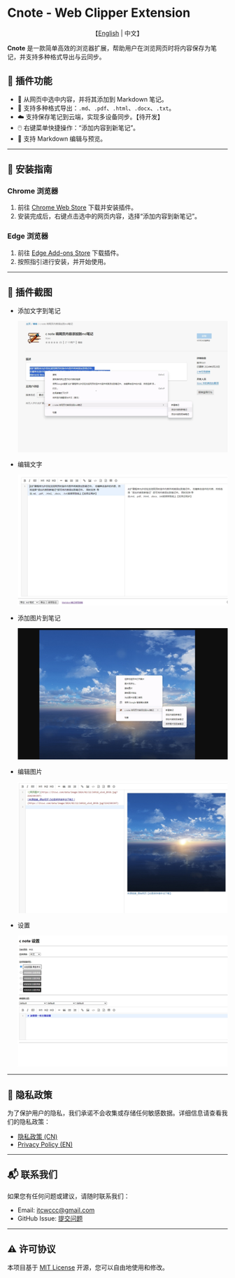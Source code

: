 # Cnote - Web Clipper Extension

<p align="center">
    【<a href="/README.md">English</a>   |   中文】
</p>

**Cnote** 是一款简单高效的浏览器扩展，帮助用户在浏览网页时将内容保存为笔记，并支持多种格式导出与云同步。

## 🌟 **插件功能**
- 📝 从网页中选中内容，并将其添加到 Markdown 笔记。
- 📑 支持多种格式导出：`.md`、`.pdf`、`.html`、`.docx`、`.txt`。
- ☁️ 支持保存笔记到云端，实现多设备同步。【待开发】
- 🖱️ 右键菜单快捷操作：“添加内容到新笔记”。
- 🎨 支持 Markdown 编辑与预览。

---

## 🚀 **安装指南**

### **Chrome 浏览器**
1. 前往 [Chrome Web Store](https://chromewebstore.google.com/detail/c-note-%E5%B0%86%E7%BD%91%E9%A1%B5%E5%86%85%E5%AE%B9%E6%B7%BB%E5%8A%A0%E5%88%B0md%E7%AC%94%E8%AE%B0/adckfinclpmhjnijmeeejkdhocikacgd?hl=zh-CN&authuser=0) 下载并安装插件。
2. 安装完成后，右键点击选中的网页内容，选择“添加内容到新笔记”。

### **Edge 浏览器**
1. 前往 [Edge Add-ons Store](https://microsoftedge.microsoft.com/addons/detail/bdcofhehaohhfckpelmkkpmigoemecpp) 下载插件。
2. 按照指引进行安装，并开始使用。

---

## 📸 **插件截图**
* 添加文字到笔记
  
  ![添加文字到笔记](../images/zh/c1.png)

* 编辑文字

  ![编辑文字](../images/zh/c2.png)

* 添加图片到笔记

  ![添加图片到笔记](../images/zh/c3.png)

* 编辑图片

  ![编辑图片](../images/zh/c4.png)

* 设置

  ![设置](../images/zh/c5.png)

---

## 📄 **隐私政策**

为了保护用户的隐私，我们承诺不会收集或存储任何敏感数据。详细信息请查看我们的隐私政策：  
- [隐私政策 (CN)](https://itcwc.github.io/c-note-extension/cn/privacy-policy.html)  
- [Privacy Policy (EN)](https://itcwc.github.io/c-note-extension/en/privacy-policy.html)  

---

<!-- ## 🛠️ **开发和贡献**

欢迎任何形式的贡献！请先 Fork 仓库，然后提交 PR。  
开发者指南请参考 [CONTRIBUTING.md](CONTRIBUTING.md)。

--- -->

## 📬 **联系我们**

如果您有任何问题或建议，请随时联系我们：  
- Email: itcwccc@gmail.com  
- GitHub Issue: [提交问题](https://github.com/itcwc/c-note-extension/issues)

---

## ⚠️ **许可协议**

本项目基于 [MIT License](LICENSE) 开源，您可以自由地使用和修改。
